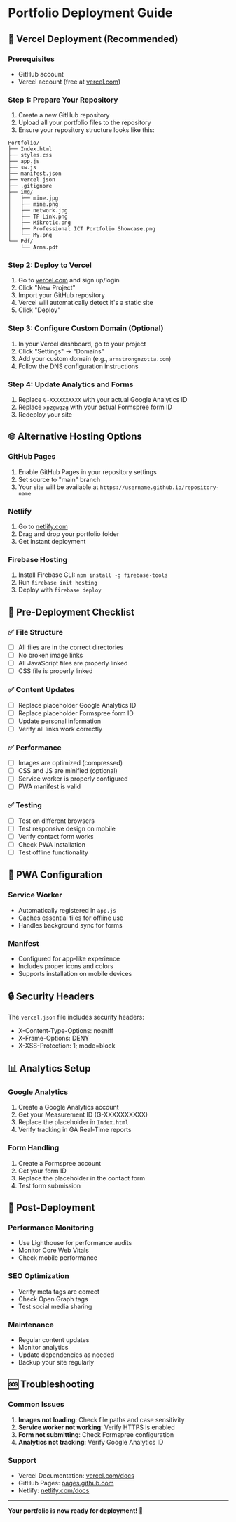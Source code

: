 # Portfolio Deployment Guide

## 🚀 Vercel Deployment (Recommended)

### Prerequisites
- GitHub account
- Vercel account (free at [vercel.com](https://vercel.com))

### Step 1: Prepare Your Repository
1. Create a new GitHub repository
2. Upload all your portfolio files to the repository
3. Ensure your repository structure looks like this:
```
Portfolio/
├── Index.html
├── styles.css
├── app.js
├── sw.js
├── manifest.json
├── vercel.json
├── .gitignore
├── img/
│   ├── mine.jpg
│   ├── mine.png
│   ├── network.jpg
│   ├── TP Link.png
│   ├── Mikrotic.png
│   ├── Professional ICT Portfolio Showcase.png
│   └── My.png
└── Pdf/
    └── Arms.pdf
```

### Step 2: Deploy to Vercel
1. Go to [vercel.com](https://vercel.com) and sign up/login
2. Click "New Project"
3. Import your GitHub repository
4. Vercel will automatically detect it's a static site
5. Click "Deploy"

### Step 3: Configure Custom Domain (Optional)
1. In your Vercel dashboard, go to your project
2. Click "Settings" → "Domains"
3. Add your custom domain (e.g., `armstrongnzotta.com`)
4. Follow the DNS configuration instructions

### Step 4: Update Analytics and Forms
1. Replace `G-XXXXXXXXXX` with your actual Google Analytics ID
2. Replace `xpzgwqzg` with your actual Formspree form ID
3. Redeploy your site

## 🌐 Alternative Hosting Options

### GitHub Pages
1. Enable GitHub Pages in your repository settings
2. Set source to "main" branch
3. Your site will be available at `https://username.github.io/repository-name`

### Netlify
1. Go to [netlify.com](https://netlify.com)
2. Drag and drop your portfolio folder
3. Get instant deployment

### Firebase Hosting
1. Install Firebase CLI: `npm install -g firebase-tools`
2. Run `firebase init hosting`
3. Deploy with `firebase deploy`

## 🔧 Pre-Deployment Checklist

### ✅ File Structure
- [ ] All files are in the correct directories
- [ ] No broken image links
- [ ] All JavaScript files are properly linked
- [ ] CSS file is properly linked

### ✅ Content Updates
- [ ] Replace placeholder Google Analytics ID
- [ ] Replace placeholder Formspree form ID
- [ ] Update personal information
- [ ] Verify all links work correctly

### ✅ Performance
- [ ] Images are optimized (compressed)
- [ ] CSS and JS are minified (optional)
- [ ] Service worker is properly configured
- [ ] PWA manifest is valid

### ✅ Testing
- [ ] Test on different browsers
- [ ] Test responsive design on mobile
- [ ] Verify contact form works
- [ ] Check PWA installation
- [ ] Test offline functionality

## 📱 PWA Configuration

### Service Worker
- Automatically registered in `app.js`
- Caches essential files for offline use
- Handles background sync for forms

### Manifest
- Configured for app-like experience
- Includes proper icons and colors
- Supports installation on mobile devices

## 🔒 Security Headers

The `vercel.json` file includes security headers:
- X-Content-Type-Options: nosniff
- X-Frame-Options: DENY
- X-XSS-Protection: 1; mode=block

## 📊 Analytics Setup

### Google Analytics
1. Create a Google Analytics account
2. Get your Measurement ID (G-XXXXXXXXXX)
3. Replace the placeholder in `Index.html`
4. Verify tracking in GA Real-Time reports

### Form Handling
1. Create a Formspree account
2. Get your form ID
3. Replace the placeholder in the contact form
4. Test form submission

## 🚀 Post-Deployment

### Performance Monitoring
- Use Lighthouse for performance audits
- Monitor Core Web Vitals
- Check mobile performance

### SEO Optimization
- Verify meta tags are correct
- Check Open Graph tags
- Test social media sharing

### Maintenance
- Regular content updates
- Monitor analytics
- Update dependencies as needed
- Backup your site regularly

## 🆘 Troubleshooting

### Common Issues
1. **Images not loading**: Check file paths and case sensitivity
2. **Service worker not working**: Verify HTTPS is enabled
3. **Form not submitting**: Check Formspree configuration
4. **Analytics not tracking**: Verify Google Analytics ID

### Support
- Vercel Documentation: [vercel.com/docs](https://vercel.com/docs)
- GitHub Pages: [pages.github.com](https://pages.github.com)
- Netlify: [netlify.com/docs](https://netlify.com/docs)

---

**Your portfolio is now ready for deployment! 🎉**